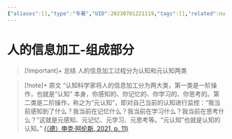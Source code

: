 ```yaml
---
{"aliases":[],"type":"专著","UID":20230701221119,"tags":[],"related":null,"status":null,"banner_icon":"📖","date":"2023-07-01 22:11:19","dg-publish":true,"permalink":"/10-Card/制卡/人的信息加工-组成部分/","dgPassFrontmatter":true,"noteIcon":""}
---
```


# 人的信息加工-组成部分

> [!important]+ 总结
> 人的信息加工过程分为认知和元认知两类
> 

> [!note]+ 原文
>“认知科学家将人的信息加工分为两大类，第一类是一阶操作，也就是“认知” 本身，你感知的、你记忆的、你学习的、你思考的。第二类是二阶操作，称之为“元认知”，即对自己当前的认知进行监控：“我当前感知到了什么？我当前在记忆什么？我当前在学习什么？我当前在思考什么？”这就是元感知、元记忆、元学习、元思考等。“元认知”也就是认知的认知。” [(（德）申克·阿伦斯, 2021, p. 11)](zotero://open-pdf/library/items/LN35MU34?page=11&annotation=ZCBPU5IV)

